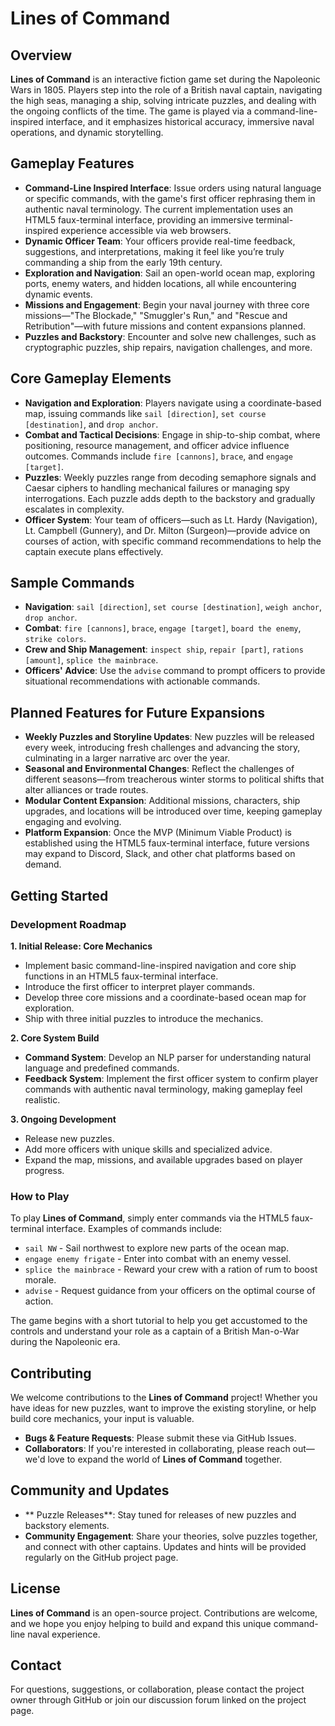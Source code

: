 # Lines of Command

## Overview

**Lines of Command** is an interactive fiction game set during the Napoleonic Wars in 1805. Players step into the role of a British naval captain, navigating the high seas, managing a ship, solving intricate puzzles, and dealing with the ongoing conflicts of the time. The game is played via a command-line-inspired interface, and it emphasizes historical accuracy, immersive naval operations, and dynamic storytelling.

## Gameplay Features

- **Command-Line Inspired Interface**: Issue orders using natural language or specific commands, with the game's first officer rephrasing them in authentic naval terminology. The current implementation uses an HTML5 faux-terminal interface, providing an immersive terminal-inspired experience accessible via web browsers.
- **Dynamic Officer Team**: Your officers provide real-time feedback, suggestions, and interpretations, making it feel like you’re truly commanding a ship from the early 19th century.
- **Exploration and Navigation**: Sail an open-world ocean map, exploring ports, enemy waters, and hidden locations, all while encountering dynamic events.
- **Missions and Engagement**: Begin your naval journey with three core missions—"The Blockade," "Smuggler's Run," and "Rescue and Retribution"—with future missions and content expansions planned.
- **Puzzles and Backstory**: Encounter and solve new challenges, such as cryptographic puzzles, ship repairs, navigation challenges, and more.

## Core Gameplay Elements

- **Navigation and Exploration**: Players navigate using a coordinate-based map, issuing commands like `sail [direction]`, `set course [destination]`, and `drop anchor`.
- **Combat and Tactical Decisions**: Engage in ship-to-ship combat, where positioning, resource management, and officer advice influence outcomes. Commands include `fire [cannons]`, `brace`, and `engage [target]`.
- **Puzzles**: Weekly puzzles range from decoding semaphore signals and Caesar ciphers to handling mechanical failures or managing spy interrogations. Each puzzle adds depth to the backstory and gradually escalates in complexity.
- **Officer System**: Your team of officers—such as Lt. Hardy (Navigation), Lt. Campbell (Gunnery), and Dr. Milton (Surgeon)—provide advice on courses of action, with specific command recommendations to help the captain execute plans effectively.

## Sample Commands
- **Navigation**: `sail [direction]`, `set course [destination]`, `weigh anchor`, `drop anchor`.
- **Combat**: `fire [cannons]`, `brace`, `engage [target]`, `board the enemy`, `strike colors`.
- **Crew and Ship Management**: `inspect ship`, `repair [part]`, `rations [amount]`, `splice the mainbrace`.
- **Officers' Advice**: Use the `advise` command to prompt officers to provide situational recommendations with actionable commands.

## Planned Features for Future Expansions
- **Weekly Puzzles and Storyline Updates**: New puzzles will be released every week, introducing fresh challenges and advancing the story, culminating in a larger narrative arc over the year.
- **Seasonal and Environmental Changes**: Reflect the challenges of different seasons—from treacherous winter storms to political shifts that alter alliances or trade routes.
- **Modular Content Expansion**: Additional missions, characters, ship upgrades, and locations will be introduced over time, keeping gameplay engaging and evolving.
- **Platform Expansion**: Once the MVP (Minimum Viable Product) is established using the HTML5 faux-terminal interface, future versions may expand to Discord, Slack, and other chat platforms based on demand.

## Getting Started
### Development Roadmap
**1. Initial Release: Core Mechanics**
- Implement basic command-line-inspired navigation and core ship functions in an HTML5 faux-terminal interface.
- Introduce the first officer to interpret player commands.
- Develop three core missions and a coordinate-based ocean map for exploration.
- Ship with three initial puzzles to introduce the mechanics.

**2. Core System Build**
- **Command System**: Develop an NLP parser for understanding natural language and predefined commands.
- **Feedback System**: Implement the first officer system to confirm player commands with authentic naval terminology, making gameplay feel realistic.

**3. Ongoing Development**
- Release new puzzles.
- Add more officers with unique skills and specialized advice.
- Expand the map, missions, and available upgrades based on player progress.

### How to Play
To play **Lines of Command**, simply enter commands via the HTML5 faux-terminal interface. Examples of commands include:
- `sail NW` - Sail northwest to explore new parts of the ocean map.
- `engage enemy frigate` - Enter into combat with an enemy vessel.
- `splice the mainbrace` - Reward your crew with a ration of rum to boost morale.
- `advise` - Request guidance from your officers on the optimal course of action.

The game begins with a short tutorial to help you get accustomed to the controls and understand your role as a captain of a British Man-o-War during the Napoleonic era.

## Contributing
We welcome contributions to the **Lines of Command** project! Whether you have ideas for new puzzles, want to improve the existing storyline, or help build core mechanics, your input is valuable.
- **Bugs & Feature Requests**: Please submit these via GitHub Issues.
- **Collaborators**: If you're interested in collaborating, please reach out—we'd love to expand the world of **Lines of Command** together.

## Community and Updates
- ** Puzzle Releases**: Stay tuned for  releases of new puzzles and backstory elements.
- **Community Engagement**: Share your theories, solve puzzles together, and connect with other captains. Updates and hints will be provided regularly on the GitHub project page.

## License
**Lines of Command** is an open-source project. Contributions are welcome, and we hope you enjoy helping to build and expand this unique command-line naval experience.

## Contact
For questions, suggestions, or collaboration, please contact the project owner through GitHub or join our discussion forum linked on the project page.


